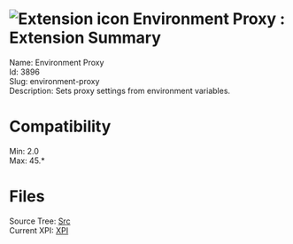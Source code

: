 # ![Extension icon](https://addons.thunderbird.net/static/img/addon-icons/default-64.png) Environment Proxy : Extension Summary

Name: Environment Proxy  
Id: 3896  
Slug: environment-proxy  
Description: Sets proxy settings from environment variables.
  

# Compatibility
Min: 2.0  
Max: 45.*  

# Files

Source Tree: [Src](C:/Dev/Thunderbird/ThunderKdB/xall/xOther/3896-environment-proxy/src)  
Current XPI: [XPI](C:/Dev/Thunderbird/ThunderKdB/xall/xOther/3896-environment-proxy/xpi)  



